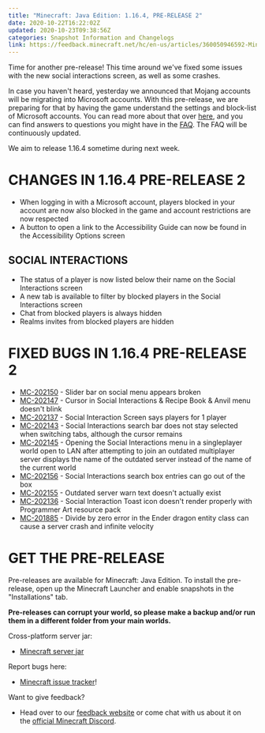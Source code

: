 ```yaml
---
title: "Minecraft: Java Edition: 1.16.4, PRE-RELEASE 2"
date: 2020-10-22T16:22:02Z
updated: 2020-10-23T09:38:56Z
categories: Snapshot Information and Changelogs
link: https://feedback.minecraft.net/hc/en-us/articles/360050946592-Minecraft-Java-Edition-1-16-4-PRE-RELEASE-2
---
```


Time for another pre-release! This time around we\'ve fixed some issues with the new social interactions screen, as well as some crashes.

In case you haven\'t heard, yesterday we announced that Mojang accounts will be migrating into Microsoft accounts. With this pre-release, we are preparing for that by having the game understand the settings and block-list of Microsoft accounts. You can read more about that over [here](https://www.minecraft.net/article/java-edition-moving-house.html), and you can find answers to questions you might have in the [FAQ](https://help.minecraft.net/hc/articles/360050865492). The FAQ will be continuously updated.

We aim to release 1.16.4 sometime during next week.

# CHANGES IN 1.16.4 PRE-RELEASE 2

-   When logging in with a Microsoft account, players blocked in your account are now also blocked in the game and account restrictions are now respected
-   A button to open a link to the Accessibility Guide can now be found in the Accessibility Options screen

## SOCIAL INTERACTIONS

-   The status of a player is now listed below their name on the Social Interactions screen
-   A new tab is available to filter by blocked players in the Social Interactions screen
-   Chat from blocked players is always hidden
-   Realms invites from blocked players are hidden

# FIXED BUGS IN 1.16.4 PRE-RELEASE 2

-   [MC-202150](https://bugs.mojang.com/browse/MC-202150) - Slider bar on social menu appears broken
-   [MC-202147](https://bugs.mojang.com/browse/MC-202147) - Cursor in Social Interactions & Recipe Book & Anvil menu doesn't blink
-   [MC-202137](https://bugs.mojang.com/browse/MC-202137) - Social Interaction Screen says players for 1 player
-   [MC-202143](https://bugs.mojang.com/browse/MC-202143) - Social Interactions search bar does not stay selected when switching tabs, although the cursor remains
-   [MC-202145](https://bugs.mojang.com/browse/MC-202145) - Opening the Social Interactions menu in a singleplayer world open to LAN after attempting to join an outdated multiplayer server displays the name of the outdated server instead of the name of the current world
-   [MC-202156](https://bugs.mojang.com/browse/MC-202156) - Social Interactions search box entries can go out of the box
-   [MC-202155](https://bugs.mojang.com/browse/MC-202155) - Outdated server warn text doesn't actually exist
-   [MC-202136](https://bugs.mojang.com/browse/MC-202136) - Social Interaction Toast icon doesn't render properly with Programmer Art resource pack
-   [MC-201885](https://bugs.mojang.com/browse/MC-201885) - Divide by zero error in the Ender dragon entity class can cause a server crash and infinite velocity

# GET THE PRE-RELEASE

Pre-releases are available for Minecraft: Java Edition. To install the pre-release, open up the Minecraft Launcher and enable snapshots in the \"Installations\" tab.

**Pre-releases can corrupt your world, so please make a backup and/or run them in a different folder from your main worlds.**

Cross-platform server jar:

-   [Minecraft server jar](https://launcher.mojang.com/v1/objects/ceb412d94900167f519100736bc5709853b50b8c/server.jar)

Report bugs here:

-   [Minecraft issue tracker](https://aka.ms/snapshotbugs?ref=blog)!

Want to give feedback?

-   Head over to our [feedback website](https://aka.ms/snapshotfeedback) or come chat with us about it on the [official Minecraft Discord](https://discordapp.com/invite/minecraft).
